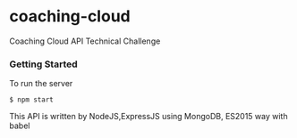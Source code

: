 # coaching-cloud
Coaching Cloud API Technical Challenge

### Getting Started

To run the server

```shell
$ npm start
```

This API is written by NodeJS,ExpressJS using MongoDB, ES2015 way with babel 

